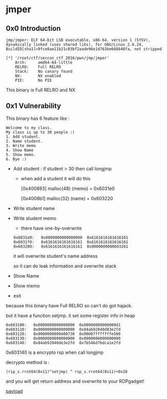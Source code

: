 # jmper

## 0x0 Introduction

```
jmp/jmper: ELF 64-bit LSB executable, x86-64, version 1 (SYSV), dynamically linked (uses shared libs), for GNU/Linux 2.6.24, BuildID[sha1]=9fce8ae11b21c03bf2aade96e1d763be668848fa, not stripped
```

```
[*] '/root/ctf/seccon_ctf_2016/pwn/jmp/jmper'
    Arch:     amd64-64-little
    RELRO:    Full RELRO
    Stack:    No canary found
    NX:       NX enabled
    PIE:      No PIE
```

This binary is Full RELRO and NX

## 0x1 Vulnerability

This binary has 6 feature like : 

```
Welcome to my class.
My class is up to 30 people :)
1. Add student.
2. Name student.
3. Write memo
4. Show Name
5. Show memo.
6. Bye :)
```

- Add student : if student > 30 then call longjmp
    - when add a student it will do this

      [0x400893] malloc(48) (memo)    = 0x6031e0

      [0x4008b1] malloc(32) (name)    = 0x603220
- Write student name
- Write student memo
    - there have one-by-overwrite
    ```
    0x6031e0:	0x0000000000000000	0x6161616161616161
    0x6031f0:	0x6161616161616161	0x6161616161616161
    0x603200:	0x6161616161616161	0x0000000000603261
    ```
    it will overwrite student's name address

    so it can do leak information and overwrite stack
    
- Show Name
- Show memo
- exit

because this binary have Full RELRO so can't do got hajack.

but it have a function setjmp. it set some register info in heap

```
0x603100:	0x0000000000000000	0x00000000000000d1
0x603110:	0x0000000000000000	0x84ab92040d83e2fd
0x603120:	0x0000000000400730	0x00007fffffffe580
0x603130:	0x0000000000000000	0x0000000000000000
0x603140:	0x84ab92040de3e2fd	0x7b546d7bdca1e2fd
```
0x603140 is a encrypto rsp when call longjmp

decrypto method is :
```
(rip_s.rrot64(0x11)^setjmp) ^ rsp_s.rrot64(0x11)+0x10
```

and you will get return address and overwrite to your ROPgadget!

[payload](exp.rb)



